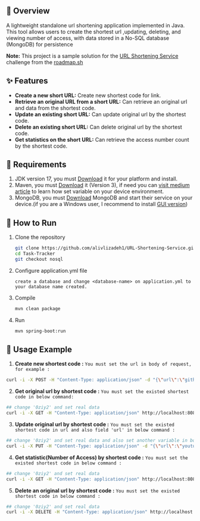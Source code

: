 ## 🎯 Overview

A lightweight standalone url shortening application implemented in Java. This tool allows users to create the shortest
url ,updating, deleting, and viewing number of access, with data stored in a No-SQL database (MongoDB) for persistence

**Note:** This project is a sample solution for
the [URL Shortening Service](https://roadmap.sh/projects/url-shortening-service) challenge
from the [roadmap.sh](https://roadmap.sh/)

## ✨ Features

- **Create a new short URL:** Create new shortest code for link.
- **Retrieve an original URL from a short URL:** Can retrieve an original url and data from the shortest code.
- **Update an existing short URL:** Can update original url by the shortest code.
- **Delete an existing short URL:** Can delete original url by the shortest code.
- **Get statistics on the short URL:** Can retrieve the access number count by the shortest code.

## 📃 Requirements

1. JDK version 17, you must [Download](https://www.oracle.com/java/technologies/downloads/#java17) it for your platform
   and install.
2. Maven, you must [Download](https://maven.apache.org/download.cgi) it (Version 3), if need you
   can [visit medium article](https://medium.com/@gauravshah97/how-to-install-maven-on-windows-39ff317e40cf) to learn
   how set variable on your device environment.
3. MongoDB, you must [Download](https://www.mongodb.com/try/download/community) MongoDB and start their service on your
   device.(if you are a Windows user, I recommend to
   install [GUI version](https://fastdl.mongodb.org/windows/mongodb-windows-x86_64-7.0.14-signed.msi))

## 🚀 How to Run

1. Clone the repository
    ```bash
    git clone https://github.com/alivlizadeh1/URL-Shortening-Service.git
    cd Task-Tracker
    git checkout nosql
    ```
2. Configure application.yml file

   ``
   create a database and change <database-name> on
   application.yml to your database name created.
   ``


3. Compile
    ```bash
    mvn clean package
    ```
4. Run
    ```bash
    mvn spring-boot:run
    ```

## 📘 Usage Example

1. **Create new shortest code :** 
   ``
   You must set the url in body of request, for example :
   ``
```bash
curl -i -X POST -H "Content-Type: application/json" -d "{\"url\":\"github.com\"}" http://localhost:8080/shorten
```
2. **Get original url by shortest code :**
     ``
     You must set the existed shortest code in below command:
     ``
```bash
## change '0ziy2' and set real data
curl -i -X GET -H "Content-Type: application/json" http://localhost:8080/shorten/0ziy2
```
3. **Update original url by shortest code :**
   ``
   You must set the existed shortest code in url and also field 'url' in below command :
   ``
```bash
## change '0ziy2' and set real data and also set another variable in body 'url' (youtube.com)
curl -i -X PUT -H "Content-Type: application/json" -d "{\"url\":\"youtube.com\"}" http://localhost:8080/shorten/0ziy2
```
4. **Get statistic(Number of Access) by shortest code :**
   ``
   You must set the existed shortest code in below command :
   ``
```bash
## change '0ziy2' and set real data
curl -i -X GET -H "Content-Type: application/json" http://localhost:8080/shorten/0ziy2/stats
```
5. **Delete an original url by shortest code :**
   ``
   You must set the existed shortest code in below command :
   ``
```bash
## change '0ziy2' and set real data
curl -i -X DELETE -H "Content-Type: application/json" http://localhost:8080/shorten/0ziy2
```